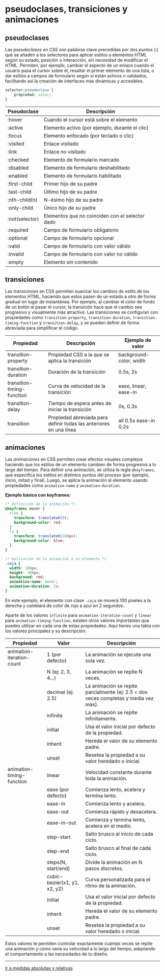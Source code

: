 # pseudoclases, transiciones y animaciones

## pseudoclases

Las *pseudoclases* en CSS son palabras clave precedidas por dos puntos (:) que se añaden a los selectores para aplicar estilos a elementos HTML según su estado, posición o interacción, sin necesidad de modificar el HTML. Permiten, por ejemplo, cambiar el aspecto de un enlace cuando el usuario pasa el cursor sobre él, resaltar el primer elemento de una lista, o dar estilos a campos de formulario según si están activos o validados, facilitando así la creación de interfaces más dinámicas y accesibles.

```css
selector:pseudoclase {
    propiedad: valor;
}
```

| Pseudoclase         | Descripción                                                      |
|---------------------|------------------------------------------------------------------|
| :hover              | Cuando el cursor está sobre el elemento                          |
| :active             | Elemento activo (por ejemplo, durante el clic)                   |
| :focus              | Elemento enfocado (por teclado o clic)                           |
| :visited            | Enlace visitado                                                  |
| :link               | Enlace no visitado                                               |
| :checked            | Elemento de formulario marcado                                   |
| :disabled           | Elemento de formulario deshabilitado                             |
| :enabled            | Elemento de formulario habilitado                                |
| :first-child        | Primer hijo de su padre                                          |
| :last-child         | Último hijo de su padre                                          |
| :nth-child(n)       | N-ésimo hijo de su padre                                         |
| :only-child         | Único hijo de su padre                                           |
| :not(selector)      | Elementos que no coinciden con el selector dado                  |
| :required           | Campo de formulario obligatorio                                  |
| :optional           | Campo de formulario opcional                                     |
| :valid              | Campo de formulario con valor válido                             |
| :invalid            | Campo de formulario con valor no válido                          |
| :empty              | Elemento sin contenido                                           |

## transiciones

Las *transiciones* en CSS permiten suavizar los cambios de estilo de los elementos HTML, haciendo que estos pasen de un estado a otro de forma gradual en lugar de instantánea. Por ejemplo, al cambiar el color de fondo de un botón al pasar el cursor, la transición hace que el cambio sea progresivo y visualmente más atractivo. Las transiciones se configuran con propiedades como `transition-property`, `transition-duration`, `transition-timing-function` y `transition-delay`, y se pueden definir de forma abreviada para simplificar el código.

| Propiedad                   | Descripción                                                        | Ejemplo de valor           |
|-----------------------------|--------------------------------------------------------------------|----------------------------|
| transition-property         | Propiedad CSS a la que se aplica la transición                     | background-color, width    |
| transition-duration         | Duración de la transición                                          | 0.5s, 2s                   |
| transition-timing-function  | Curva de velocidad de la transición                                | ease, linear, ease-in      |
| transition-delay            | Tiempo de espera antes de iniciar la transición                    | 0s, 0.3s                   |
| transition                  | Propiedad abreviada para definir todas las anteriores en una línea | all 0.5s ease-in 0.2s      |

## animaciones

Las *animaciones* en CSS permiten crear efectos visuales complejos haciendo que los estilos de un elemento cambien de forma progresiva a lo largo del tiempo. Para definir una animación, se utiliza la regla `@keyframes`, que especifica los estilos en distintos puntos del proceso (por ejemplo, inicio, mitad y final). Luego, se aplica la animación al elemento usando propiedades como `animation-name` y `animation-duration`.

**Ejemplo básico con keyframes:**

```css
/* Definición de la animación */
@keyframes mover {
  from {
    transform: translateX(0);
    background-color: red;
  }
  to {
    transform: translateX(100px);
    background-color: blue;
  }
}

/* Aplicación de la animación a un elemento */
.caja {
  width: 100px;
  height: 100px;
  background: red;
  animation-name: mover;
  animation-duration: 2s;
}
```

En este ejemplo, el elemento con clase `.caja` se moverá 100 píxeles a la derecha y cambiará de color de rojo a azul en 2 segundos.

Aparte de los valores `infinite` para `animation-iteration-count` y `linear` para `animation-timing-function`, existen otros valores importantes que puedes utilizar en cada una de estas propiedades. Aquí tienes una tabla con los valores principales y su descripción:

| Propiedad                     | Valor                   | Descripción                                                                                 |
|-------------------------------|-------------------------|--------------------------------------------------------------------------------------------|
| animation-iteration-count     | 1 (por defecto)         | La animación se ejecuta una sola vez.                                                      |
|                               | N (ej: 2, 3, 4...)      | La animación se repite N veces.                                                            |
|                               | decimal (ej: 2.5)       | La animación se repite parcialmente (ej: 2.5 = dos veces completas y media vez más).|
|                               | infinite                | La animación se repite infinitamente.                                             |
|                               | initial                 | Usa el valor inicial por defecto de la propiedad.                                    |
|                               | inherit                 | Hereda el valor de su elemento padre.                                                |
|                               | unset                   | Resetea la propiedad a su valor heredado o inicial.                                  |
| animation-timing-function     | linear                  | Velocidad constante durante toda la animación.                                    |
|                               | ease (por defecto)      | Comienza lento, acelera y termina lento.                                          |
|                               | ease-in                 | Comienza lento y acelera.                                                         |
|                               | ease-out                | Comienza rápido y desacelera.                                                     |
|                               | ease-in-out             | Comienza y termina lento, acelera en el medio.                                    |
|                               | step-start              | Salto brusco al inicio de cada ciclo.                                                   |
|                               | step-end                | Salto brusco al final de cada ciclo.                                                    |
|                               | steps(N, start/end)     | Divide la animación en N pasos discretos.                                               |
|                               | cubic-bezier(x1, y1, x2, y2) | Curva personalizada para el ritmo de la animación.                           |
|                               | initial                 | Usa el valor inicial por defecto de la propiedad.                                       |
|                               | inherit                 | Hereda el valor de su elemento padre.                                                   |
|                               | unset                   | Resetea la propiedad a su valor heredado o inicial.                                     |

Estos valores te permiten controlar exactamente cuántas veces se repite una animación y cómo varía su velocidad a lo largo del tiempo, adaptando el comportamiento a las necesidades de tu diseño.

---

[Ir a medidas absolutas y relativas](10-medias-absolutas-y-relativas.md)
